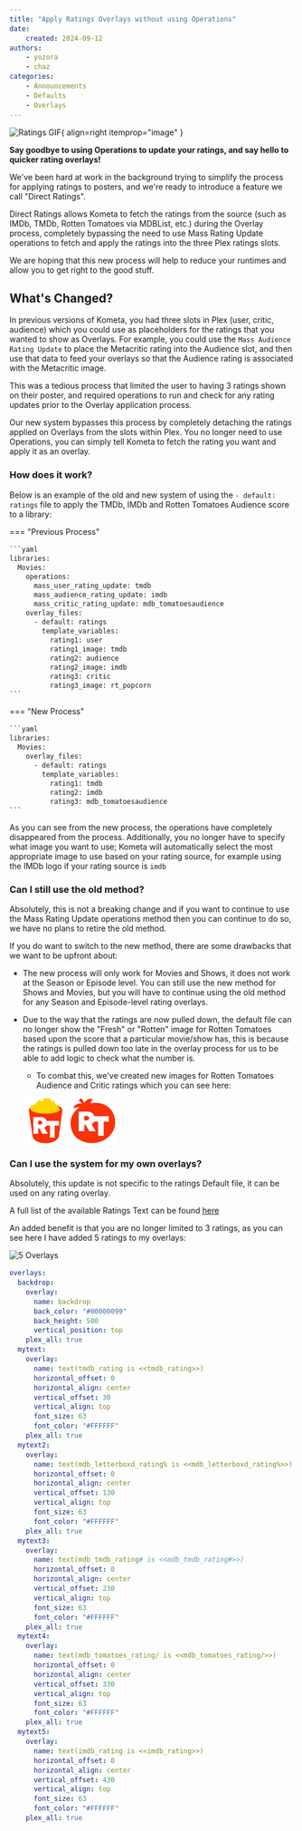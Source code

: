 ```yaml
---
title: "Apply Ratings Overlays without using Operations"
date:
    created: 2024-09-12
authors:
    - yozora
    - chaz
categories:
    - Announcements
    - Defaults
    - Overlays
---
```


![Ratings GIF](https://mir-s3-cdn-cf.behance.net/project_modules/hd/8bfb74111957539.600b408feb79c.gif){ align=right itemprop="image" }

**Say goodbye to using Operations to update your ratings, and say hello to quicker rating overlays!**

We've been hard at work in the background trying to simplify the process for applying ratings to posters, and we're ready to introduce a feature we call "Direct Ratings".

Direct Ratings allows Kometa to fetch the ratings from the source (such as IMDb, TMDb, Rotten Tomatoes via MDBList, etc.) during the Overlay process, completely bypassing the need to use Mass Rating Update operations to fetch and apply the ratings into the three Plex ratings slots.

We are hoping that this new process will help to reduce your runtimes and allow you to get right to the good stuff.

<!-- more -->


## What's Changed?

In previous versions of Kometa, you had three slots in Plex (user, critic, audience) which you could use as placeholders for the ratings that you wanted to show as Overlays. For example, you could use the `Mass Audience Rating Update` to place the Metacritic rating into the Audience slot, and then use that data to feed your overlays so that the Audience rating is associated with the Metacritic image.

This was a tedious process that limited the user to having 3 ratings shown on their poster, and required operations to run and check for any rating updates prior to the Overlay application process.

Our new system bypasses this process by completely detaching the ratings applied on Overlays from the slots within Plex. You no longer need to use Operations, you can simply tell Kometa to fetch the rating you want and apply it as an overlay.

### How does it work?

Below is an example of the old and new system of using the `- default: ratings` file to apply the TMDb, IMDb and Rotten Tomatoes Audience score to a library:

=== "Previous Process"

    ```yaml
    libraries:
      Movies:
        operations:
          mass_user_rating_update: tmdb
          mass_audience_rating_update: imdb
          mass_critic_rating_update: mdb_tomatoesaudience
        overlay_files:
          - default: ratings
            template_variables:
              rating1: user
              rating1_image: tmdb
              rating2: audience
              rating2_image: imdb
              rating3: critic
              rating3_image: rt_popcorn
    ```

=== "New Process"

    ```yaml
    libraries:
      Movies:
        overlay_files:
          - default: ratings
            template_variables:
              rating1: tmdb
              rating2: imdb
              rating3: mdb_tomatoesaudience
    ```

As you can see from the new process, the operations have completely disappeared from the process. Additionally, you no longer have to specify what image you want to use; Kometa will automatically select the most appropriate image to use based on your rating source, for example using the IMDb logo if your rating source is `imdb`

### Can I still use the old method?

Absolutely, this is not a breaking change and if you want to continue to use the Mass Rating Update operations method then you can continue to do so, we have no plans to retire the old method.

If you do want to switch to the new method, there are some drawbacks that we want to be upfront about:

- The new process will only work for Movies and Shows, it does not work at the Season or Episode level. You can still use the new method for Shows and Movies, but you will have to continue using the old method for any Season and Episode-level rating overlays.
- Due to the way that the ratings are now pulled down, the default file can no longer show the "Fresh" or "Rotten" image for Rotten Tomatoes based upon the score that a particular movie/show has, this is because the ratings is pulled down too late in the overlay process for us to be able to add logic to check what the number is.
    - To combat this, we've created new images for Rotten Tomatoes Audience and Critic ratings which you can see here:

    ![RT-Aud-Direct.png](../images/RT-Aud-Direct.png) ![RT-Crit-Direct.png](../images/RT-Crit-Direct.png)

### Can I use the system for my own overlays?

Absolutely, this update is not specific to the ratings Default file, it can be used on any rating overlay.

A full list of the available Ratings Text can be found [here](https://kometa.wiki/en/latest/files/overlays#special-rating-text)

An added benefit is that you are no longer limited to 3 ratings, as you can see here I have added 5 ratings to my overlays:

![5 Overlays](https://media.discordapp.net/attachments/929901956271570945/1222537162944417842/image.png?ex=66e43d75&is=66e2ebf5&hm=176c744442389ec0a858882d1b760acc19222a1403ea03009009a95065f2bba7&=&format=webp&quality=lossless)

```yaml
overlays:
  backdrop:
    overlay:
      name: backdrop
      back_color: "#00000099"
      back_height: 500
      vertical_position: top
    plex_all: true
  mytext:
    overlay:
      name: text(tmdb_rating is <<tmdb_rating>>)
      horizontal_offset: 0
      horizontal_align: center
      vertical_offset: 30
      vertical_align: top
      font_size: 63
      font_color: "#FFFFFF"
    plex_all: true
  mytext2:
    overlay:
      name: text(mdb_letterboxd_rating% is <<mdb_letterboxd_rating%>>)
      horizontal_offset: 0
      horizontal_align: center
      vertical_offset: 130
      vertical_align: top
      font_size: 63
      font_color: "#FFFFFF"
    plex_all: true
  mytext3:
    overlay:
      name: text(mdb_tmdb_rating# is <<mdb_tmdb_rating#>>)
      horizontal_offset: 0
      horizontal_align: center
      vertical_offset: 230
      vertical_align: top
      font_size: 63
      font_color: "#FFFFFF"
    plex_all: true
  mytext4:
    overlay:
      name: text(mdb_tomatoes_rating/ is <<mdb_tomatoes_rating/>>)
      horizontal_offset: 0
      horizontal_align: center
      vertical_offset: 330
      vertical_align: top
      font_size: 63
      font_color: "#FFFFFF"
    plex_all: true
  mytext5:
    overlay:
      name: text(imdb_rating is <<imdb_rating>>)
      horizontal_offset: 0
      horizontal_align: center
      vertical_offset: 430
      vertical_align: top
      font_size: 63
      font_color: "#FFFFFF"
    plex_all: true
```
